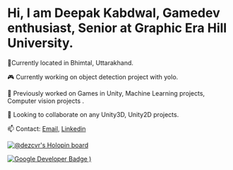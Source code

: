 # Hi, I am Deepak Kabdwal, Gamedev enthusiast, Senior at Graphic Era Hill University. 

📍Currently located in Bhimtal, Uttarakhand.


🎮 Currently working on object detection project with yolo.


🌊 Previously worked on Games in Unity, Machine Learning projects, Computer vision projects .

👯 Looking to collaborate on any Unity3D, Unity2D projects.

📫 Contact:  [Email,](mailto:pikabdwal@gmail.com)
           [Linkedin](https://www.linkedin.com/in/deepak-dezcvr-kabdwal/)


[![@dezcvr's Holopin board](https://holopin.me/dezcvr)](https://holopin.io/@dezcvr)


[![Google Developer Badge](![image](https://io.google/2023)
)
)](https://developers.google.com/profile/badges/events/io/2023/attendee)



